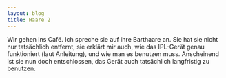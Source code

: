 ```yaml
---
layout: blog
title: Haare 2
---
```


Wir gehen ins Café. Ich spreche sie auf ihre Barthaare an. Sie hat sie nicht nur tatsächlich entfernt, sie erklärt mir auch, wie das IPL-Gerät genau funktioniert (laut Anleitung), und wie man es benutzen muss.
Anscheinend ist sie nun doch entschlossen, das Gerät auch tatsächlich langfristig zu benutzen.